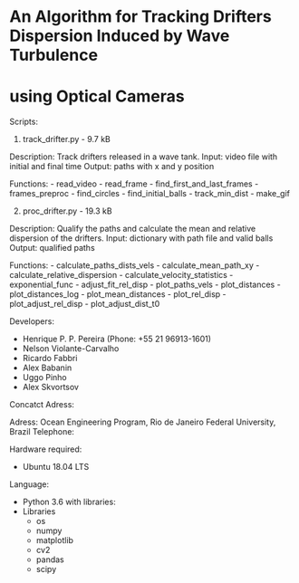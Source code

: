 # An Algorithm for Tracking Drifters Dispersion Induced by Wave Turbulence
# using Optical Cameras

Scripts:

1. track_drifter.py - 9.7 kB

Description: Track drifters released in a wave tank.
Input: video file with initial and final time
Output: paths with x and y position

Functions:
    - read_video
    - read_frame
    - find_first_and_last_frames
    - frames_preproc
    - find_circles
    - find_initial_balls
    - track_min_dist
    - make_gif

2. proc_drifter.py - 19.3 kB

Description: Qualify the paths and calculate the mean
             and relative dispersion of the drifters.
Input: dictionary with path file and valid balls
Output: qualified paths

Functions:
    - calculate_paths_dists_vels
    - calculate_mean_path_xy
    - calculate_relative_dispersion
    - calculate_velocity_statistics
    - exponential_func
    - adjust_fit_rel_disp
    - plot_paths_vels
    - plot_distances
    - plot_distances_log
    - plot_mean_distances
    - plot_rel_disp
    - plot_adjust_rel_disp
    - plot_adjust_dist_t0

Developers:

- Henrique P. P. Pereira (Phone: +55 21 96913-1601)
- Nelson Violante-Carvalho
- Ricardo Fabbri
- Alex Babanin
- Uggo Pinho
- Alex Skvortsov

Concatct Adress:

Adress: Ocean Engineering Program, Rio de Janeiro Federal University, Brazil
Telephone: 

Hardware required:

- Ubuntu 18.04 LTS

Language:

- Python 3.6 with libraries:
- Libraries
    - os
    - numpy
    - matplotlib
    - cv2
    - pandas
    - scipy

